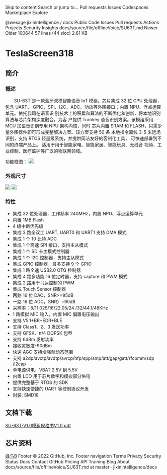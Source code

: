 Skip to content
Search or jump to…
Pull requests
Issues
Codespaces
Marketplace
Explore
 
@wesage 
jixinintelligence
/
docs
Public
Code
Issues
Pull requests
Actions
Projects
Security
Insights
docs/source/file/offlineVoice/SU63T.md 
Newer           Older
 100644  57 lines (44 sloc)  2.61 KB
# TeslaScreen318

<!-- [淘宝链接：https://shop379208868.taobao.com](https://shop379208868.taobao.com/?spm=a21ar.c-design.smart.5.46dfbdc5sKA2D8) -->

## 简介

### 概述

&emsp;&emsp;SU-63T 是一款蓝牙双模智能语音 IoT 模组。芯片集成 32 位 CPU 处理器，包含 UART、 GPIO、SPI、I2C、ADC、功放等外围接口；内置 NPU、浮点运算单元。依托我司在语音识 别技术上的积累和算法的不断优化和创新，将本地识别算法与芯片架构深度融合，为客 户提供 Turnkey 语音识别方案。该模组采用 MCU 加语音识别专用 NPU 架构内核，同时 芯片内置 SRAM 和 FLASH，只需少量外围器件即可形成完整解决方案。该方案支持 50 条 本地指令离线 3-5 米远场识别，支持 RTOS 轻量级系统，并提供简洁友好的客制化工具， 可快速部署到不同的终端产品上。 适用于用于智能家电、智能家居、智能玩具、无线音 视频、工业控制、医疗监护等广泛的物联网领域。

功能框图：
![ ](../../_static/document/SU-63T/img1.png "功能框图")

### 外观尺寸

![ ](../../_static/document/SU-63T/img2.png "外观尺寸1")
![ ](../../_static/document/SU-63T/img3.png "外观尺寸2")

### 特性

- 集成 32 位处理器，工作频率 240MHz，内置 NPU、浮点运算单元
- 内置 1MB Flash
- 4 级中断优先级
- 集成 3 路全双工 UART, UART0 和 UART1 支持 DMA 模式
- 集成 1 个 10 比特 ADC
- 集成 1 个高速 SPI 接口，支持主从模式
- 集成 1 个 SD 卡主模式控制器
- 集成 1 个 I2C 控制器，支持主从模式
- 集成 GPIO 控制器，最多支持 9 个 GPIO
- 集成 1 路全速 USB2.0 OTG 控制器
- 集成 4 路多功能 16 位定时器，支持 capture 和 PWM 模式
- 集成 2 路用于马达控制的 PWM
- 集成 Touch Sensor 控制器
- 两路 16 位 DAC，SNR>=95dB
- 一路 16 位 ADC，SNR〉=90dB
- 采样率：8/11.025/16/22.05/24 /32/44.1/48KHz
- 1 路模拟 MIC 输入，内置 MIC 偏置电压输出
- 支持 V5.1+BR+EDR+BLE
- 支持 Class1、2、3 发送功率
- 支持 GFSK、π/4 DQPSK 包型
- 支持 6dBm 发射功率
- 接收灵敏度-90dBm
- 快速 AGC 支持增强型动态范围
- 支持 a2dp/avctp/avdtp/avrcp/hfp/spp/smp/att/gap/gatt/rfcomm/sdp /l2cap
- 单电源供电，VBAT 2.5V 到 5.5V
- 内置 LDO 用于芯片数字和模拟部分供电
- 提供完整基于 RTOS 的 SDK
- 支持快速便捷的 UART 等控制协议开发
- 封装: SMD18

## 文档下载

[SU-63T-V1.0模组规格书V1.0.pdf](../../_static/document/SU-63T/SU-63T-V1.0%E6%A8%A1%E7%BB%84%E8%A7%84%E6%A0%BC%E4%B9%A6V1.0.pdf)

## 芯片资料

[蜂鸟B](../chip/B.md)
Footer
© 2022 GitHub, Inc.
Footer navigation
Terms
Privacy
Security
Status
Docs
Contact GitHub
Pricing
API
Training
Blog
About
docs/source/file/offlineVoice/SU63T.md at master · jixinintelligence/docs